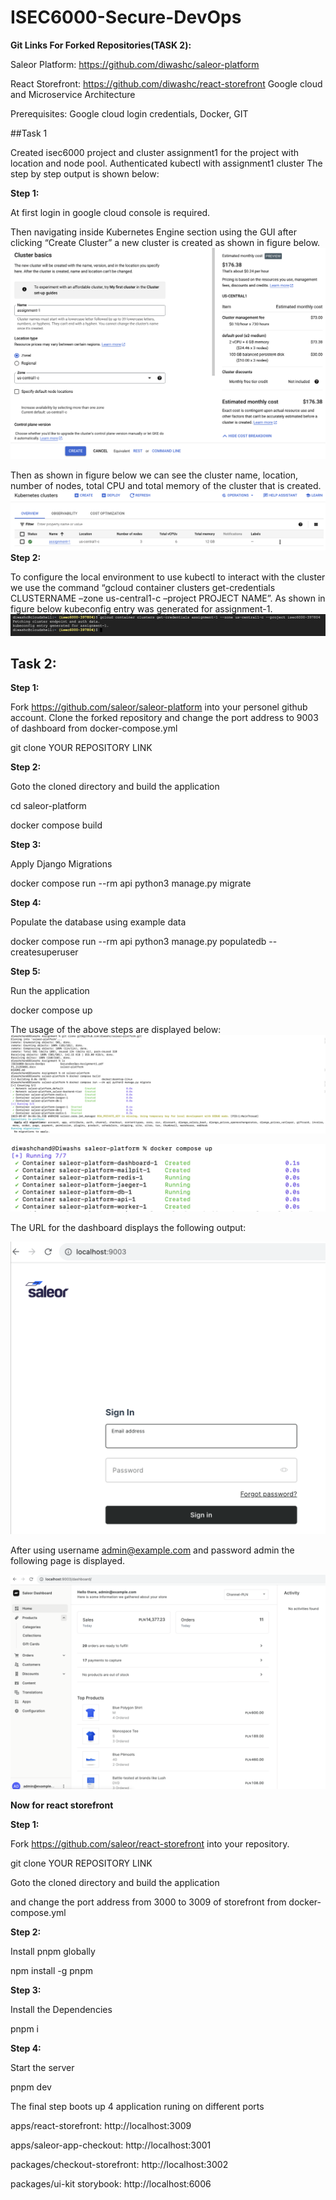 # ISEC6000-Secure-DevOps
**Git Links For Forked Repositories(TASK 2):**

Saleor Platform: https://github.com/diwashc/saleor-platform

React Storefront: https://github.com/diwashc/react-storefront
Google cloud and Microservice Architecture

Prerequisites: Google cloud login credentials, Docker, GIT

##Task 1


Created isec6000 project and cluster assignment1 for the project with location and node pool.
Authenticated kubectl with assignment1 cluster
The step by step output is shown below:

**Step 1:**

At first login in google cloud console is required. 

Then navigating inside Kubernetes Engine section using the GUI after clicking “Create Cluster” a new cluster is created as shown in figure below.
![img.png](images/img1.png)

Then as shown in figure below we can see the cluster name, location, number of nodes, total CPU and total memory of the cluster that is created.
![img_2.png](images/img2.png)
**Step 2:**

To configure the local environment to use kubectl to interact with the cluster we use the command “gcloud container clusters get-credentials CLUSTERNAME –zone us-central1-c –project PROJECT NAME”. As shown in figure below kubeconfig entry was generated for assignment-1.
![img_1.png](images/img3.png)

## Task 2:

**Step 1:**

Fork https://github.com/saleor/saleor-platform into your personel github account. Clone the forked repository and change the port address to 9003 of dashboard from docker-compose.yml

git clone YOUR REPOSITORY LINK

**Step 2:**

Goto the cloned directory and build the application

cd saleor-platform

docker compose build

**Step 3:**

Apply Django Migrations 

docker compose run --rm api python3 manage.py migrate

**Step 4:**

Populate the database using example data

docker compose run --rm api python3 manage.py populatedb --createsuperuser

**Step 5:**

Run the application

docker compose up

The usage of the above steps are displayed below:
![image.png](images/img4.png)

![image.png](images/img5.png)

The URL for the dashboard displays the following output:

![image.png](images/img6.png)

After using username admin@example.com and password admin the following page is displayed.

![image.png](images/img7.png)

**Now for react storefront**

**Step 1:**

Fork https://github.com/saleor/react-storefront into your repository.

git clone YOUR REPOSITORY LINK

Goto the cloned directory and build the application

and change the port address from 3000 to 3009 of storefront from docker-compose.yml

**Step 2:**

Install pnpm globally

npm install -g pnpm

**Step 3:**

Install the Dependencies

pnpm i

**Step 4:**

Start the server

pnpm dev

The final step boots up 4 application runing on different ports

apps/react-storefront: http://localhost:3009

apps/saleor-app-checkout: http://localhost:3001

packages/checkout-storefront: http://localhost:3002

packages/ui-kit storybook: http://localhost:6006
